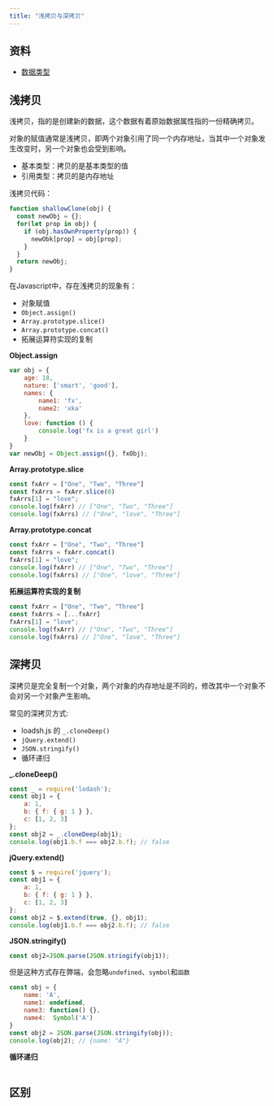 ```yaml
---
title: "浅拷贝与深拷贝"
---
```


## 资料

- [数据类型](./base_type.md)

## 浅拷贝

浅拷贝，指的是创建新的数据，这个数据有着原始数据属性指的一份精确拷贝。

对象的赋值通常是浅拷贝，即两个对象引用了同一个内存地址，当其中一个对象发生改变时，另一个对象也会受到影响。

- 基本类型：拷贝的是基本类型的值
- 引用类型：拷贝的是内存地址

浅拷贝代码：

```js
function shallowClone(obj) {
  const newObj = {};
  for(let prop in obj) {
    if (obj.hasOwnProperty(prop)) {
      newObk[prop] = obj[prop];
    }
  }
  return newObj;
}
```

在<span class="e-1">Javascript</span>中，存在浅拷贝的现象有：

- 对象赋值
- `Object.assign()`
- `Array.prototype.slice()`
- `Array.prototype.concat()`
- 拓展运算符实现的复制

**Object.assign**

```js
var obj = {
    age: 18,
    nature: ['smart', 'good'],
    names: {
        name1: 'fx',
        name2: 'xka'
    },
    love: function () {
        console.log('fx is a great girl')
    }
}
var newObj = Object.assign({}, fxObj);
```

**Array.prototype.slice**

```js
const fxArr = ["One", "Two", "Three"]
const fxArrs = fxArr.slice(0)
fxArrs[1] = "love";
console.log(fxArr) // ["One", "Two", "Three"]
console.log(fxArrs) // ["One", "love", "Three"]
```

**Array.prototype.concat**

```js
const fxArr = ["One", "Two", "Three"]
const fxArrs = fxArr.concat()
fxArrs[1] = "love";
console.log(fxArr) // ["One", "Two", "Three"]
console.log(fxArrs) // ["One", "love", "Three"]
```

**拓展运算符实现的复制**

```js
const fxArr = ["One", "Two", "Three"]
const fxArrs = [...fxArr]
fxArrs[1] = "love";
console.log(fxArr) // ["One", "Two", "Three"]
console.log(fxArrs) // ["One", "love", "Three"]
```


## 深拷贝

深拷贝是完全复制一个对象，两个对象的内存地址是不同的，修改其中一个对象不会对另一个对象产生影响。

常见的深拷贝方式:

- loadsh.js 的 `_.cloneDeep()`
- `jQuery.extend()`
- `JSON.stringify()`
- 循环递归

**_.cloneDeep()**

```js
const _ = require('lodash');
const obj1 = {
    a: 1,
    b: { f: { g: 1 } },
    c: [1, 2, 3]
};
const obj2 = _.cloneDeep(obj1);
console.log(obj1.b.f === obj2.b.f); // false
```

**jQuery.extend()**

```js
const $ = require('jquery');
const obj1 = {
    a: 1,
    b: { f: { g: 1 } },
    c: [1, 2, 3]
};
const obj2 = $.extend(true, {}, obj1);
console.log(obj1.b.f === obj2.b.f); // false
```

**JSON.stringify()**

```js
const obj2=JSON.parse(JSON.stringify(obj1));
```

但是这种方式存在弊端，会忽略`undefined`、`symbol`和`函数`

```js
const obj = {
    name: 'A',
    name1: undefined,
    name3: function() {},
    name4:  Symbol('A')
}
const obj2 = JSON.parse(JSON.stringify(obj));
console.log(obj2); // {name: "A"}
```

**循环递归**

```js

```

## 区别